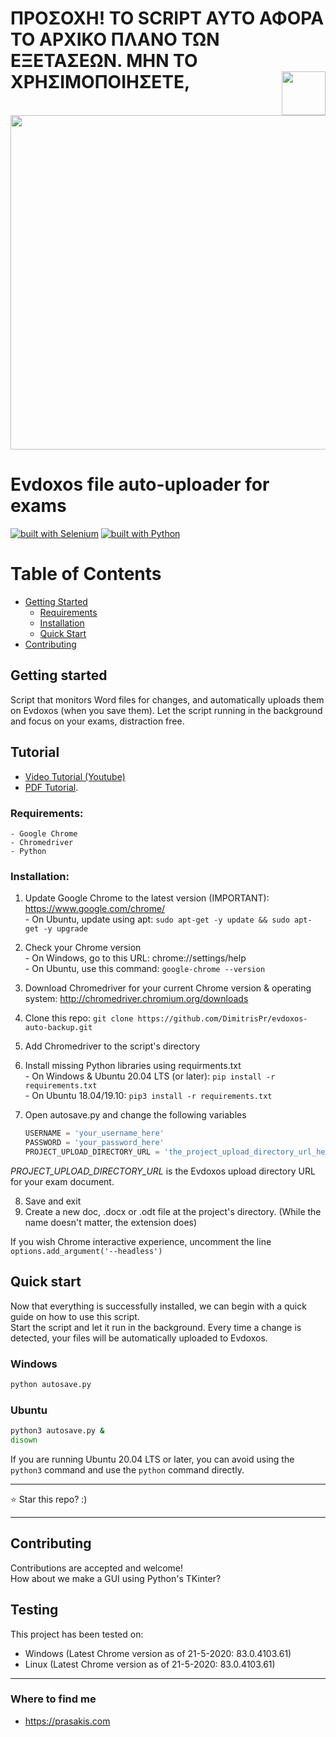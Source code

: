 <h1> ΠΡΟΣΟΧΗ! ΤΟ SCRIPT ΑΥΤΟ ΑΦΟΡΑ ΤΟ ΑΡΧΙΚΟ ΠΛΑΝΟ ΤΩΝ ΕΞΕΤΑΣΕΩΝ. ΜΗΝ ΤΟ ΧΡΗΣΙΜΟΠΟΙΗΣΕΤΕ, 
<img src="https://upload.wikimedia.org/wikipedia/en/7/7e/UNIPI.jpg" width="70" align="right"><img src="https://external.fath3-4.fna.fbcdn.net/safe_image.php?d=AQCdeWE4HvICuAMi&w=540&h=282&url=https%3A%2F%2Frepository-images.githubusercontent.com%2F265819290%2Fbe577080-9c11-11ea-9356-56c0492ec86f&cfs=1&upscale=1&fallback=news_d_placeholder_publisher&_nc_hash=AQChigcTfpNnoyat" width="535">

# Evdoxos file auto-uploader for exams

[![built with Selenium](https://img.shields.io/badge/built%20with-Selenium-yellow.svg)](https://github.com/SeleniumHQ/selenium)
[![built with Python](https://img.shields.io/badge/built%20with-Python-red.svg)](https://www.python.org/)


Table of Contents
=================

* [Getting Started](#getting-started)
  * [Requirements](#requirements)
  * [Installation](#installation)
  * [Quick Start](#quick-start)  
* [Contributing](#contributing)  


## Getting started

Script that monitors Word files for changes, and automatically uploads them on Evdoxos (when you save them).
Let the script running in the background and focus on your exams, distraction free.

## Tutorial

 * [Video Tutorial (Youtube)](https://youtu.be/O8b8YQZYnnU)
 * [PDF Tutorial](https://drive.google.com/file/d/1dI16ivvDLG3pEbSZy7r4BZR6JwnyVxGf/view?usp=sharing).

### Requirements:
    - Google Chrome
    - Chromedriver
    - Python 
  
### Installation:

  1. Update Google Chrome to the latest version (IMPORTANT): https://www.google.com/chrome/  
    - On Ubuntu, update using apt: `sudo apt-get -y update && sudo apt-get -y upgrade`
  2. Check your Chrome version  
    - On Windows, go to this URL: chrome://settings/help  
    - On Ubuntu, use this command: `google-chrome --version`
  3. Download Chromedriver for your current Chrome version & operating system: http://chromedriver.chromium.org/downloads
  4. Clone this repo: `git clone https://github.com/DimitrisPr/evdoxos-auto-backup.git`
  5. Add Chromedriver to the script's directory
  6. Install missing Python libraries using requirments.txt   
    - On Windows & Ubuntu 20.04 LTS (or later): `pip install -r requirements.txt`  
    - On Ubuntu 18.04/19.10: `pip3 install -r requirements.txt`
  7. Open autosave.py and change the following variables
    
      ```python
      USERNAME = 'your_username_here'
      PASSWORD = 'your_password_here'
      PROJECT_UPLOAD_DIRECTORY_URL = 'the_project_upload_directory_url_here'
      ```
  *PROJECT_UPLOAD_DIRECTORY_URL* is the Evdoxos upload directory URL for your exam document. 
  
  8. Save and exit
  9. Create a new doc, .docx or .odt file at the project's directory. (While the name doesn't matter, the extension does)
  
If you wish Chrome interactive experience, uncomment the line `options.add_argument('--headless')`

## Quick start

Now that everything is successfully installed, we can begin with a quick guide on how to use this script.  
Start the script and let it run in the background. Every time a change is detected, your files will be automatically uploaded to Evdoxos.

### Windows
```bash
python autosave.py
```

### Ubuntu
```bash
python3 autosave.py &
disown
```
If you are running Ubuntu 20.04 LTS or later, you can avoid using the `python3` command and use the `python` command directly.

<hr/>
⭐ Star this repo? :)
<hr/>

## Contributing

Contributions are accepted and welcome!  
How about we make a GUI using Python's TKinter?

## Testing

This project has been tested on:
   - Windows (Latest Chrome version as of 21-5-2020: 83.0.4103.61)
   - Linux (Latest Chrome version as of 21-5-2020: 83.0.4103.61)

<hr/>

### Where to find me
* https://prasakis.com
